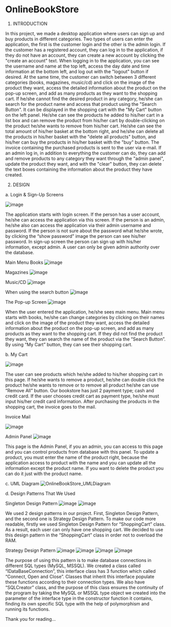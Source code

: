 # OnlineBookStore
 
 1. INTRODUCTION
 
In this project, we made a desktop application where users can sign up and buy products in
different categories. Two types of users can enter the application, the first is the customer login
and the other is the admin login. If the customer has a registered account, they can log in to the
application, if they do not have an account, they can create a new account by clicking the
"create an account" text. When logging in to the application, you can see the username and
name at the top left, access the day date and time information at the bottom left, and log out
with the "logout" button if desired. At the same time, the customer can switch between 3
different categories (books, magazines, music/cd) and click on the image of the product they
want, access the detailed information about the product on the pop-up screen, and add as many
products as they want to the shopping cart. If he/she cannot find the desired product in any
category, he/she can search for the product name and access that product using the "Search
Button". It can be displayed in the shopping cart with the "My Cart" button on the left panel.
He/she can see the products he added to his/her cart in a list box and can remove the product
from his/her cart by double-clicking on the product he/she wants to remove from his/her cart.
He/she can see the total amount of his/her basket at the bottom right, and he/she can delete all
the products in his/her basket with the "delete all products" button, and his/her can buy the
products in his/her basket with the "buy" button. The invoice containing the purchased products
is sent to the user via e-mail. If an admin log in, in addition to everything the customer can do,
they can add and remove products to any category they want through the "admin panel", update
the product they want, and with the "clear" button, they can delete the text boxes containing
the information about the product they have created.

2. DESIGN

a. Login & Sign-Up Screens

![image](https://user-images.githubusercontent.com/93661411/140268351-db04c1a1-d1a6-485d-95f3-9207397bc06c.png)

The application starts with login screen. If the person has a user account, he/she can access the
application via this screen. If the person is an admin, he/she also can access the application via
their admin username and password. If the person is not sure about the password what he/she
wrote, by clicking the “show password” image the person can see his/her password. In sign-up
screen the person can sign up with his/her information, except admin. A user can only be given
admin authority over the database.

Main Menu
Books
![image](https://user-images.githubusercontent.com/93661411/140268412-e4df2424-72f2-4e69-9790-8408f3bba49f.png)

Magazines
![image](https://user-images.githubusercontent.com/93661411/140268423-bfa743fb-b433-4457-b1d7-fdb3b8b55773.png)

Music/CD
![image](https://user-images.githubusercontent.com/93661411/140268517-a7af58eb-a2f1-4281-9482-38bfc3e64188.png)

When using the search button
![image](https://user-images.githubusercontent.com/93661411/140268540-267b24dc-d876-4549-a1a3-a057ef390f90.png)

The Pop-up Screen
![image](https://user-images.githubusercontent.com/93661411/140268561-1941ada3-c800-40a9-ad9e-96bc50ab38f8.png)


When the user entered the application, he/she sees main menu. Main menu starts with books,
he/she can change categories by clicking on their names and click on the image of the product
they want, access the detailed information about the product on the pop-up screen, and add as
many products as they want to the shopping cart. If they did not find the product they want,
they can search the name of the product via the “Search Button”. By using “My Cart” button,
they can see their shopping cart. 

b. My Cart

![image](https://user-images.githubusercontent.com/93661411/140268603-8444e449-9256-4007-a4e2-91c9eb93d731.png)

The user can see products which he/she added to his/her shopping cart in this page. If
he/she wants to remove a product, he/she can double click the product he/she wants to
remove or to remove all product he/she can use “Remove All” button. Our bookstore
has just 2 payment type; cash and credit card. If the user chooses credit cart as payment
type, he/she must input his/her credit card information. After purchasing the products
in the shopping cart, the invoice goes to the mail.

Invoice Mail

![image](https://user-images.githubusercontent.com/93661411/140268622-5d3177de-7335-4daa-830e-6bee8c717442.png)

Admin Panel
![image](https://user-images.githubusercontent.com/93661411/140268662-511f0923-e124-47b1-91a4-a15b99a3b2e9.png)

This page is the Admin Panel, if you an admin, you can access to this page and you can
control products from database with this panel. To update a product, you must enter the
name of the product right, because the application access to product with the name and 
you can update all the information except the product name. If you want to delete the
product you can do it just with the product name.


c. UML Diagram
![OnlineBookStore_UMLDiagram](https://user-images.githubusercontent.com/93661411/140268728-99265448-4377-47b8-a250-a18d2dc68a1c.png)


d. Design Patterns That We Used

Singleton Design Pattern
![image](https://user-images.githubusercontent.com/93661411/140268766-e6515f5e-5ffc-40d4-b548-9fc489354d8b.png)
![image](https://user-images.githubusercontent.com/93661411/140268775-14d59eb4-9c6d-4eaa-8277-045103c68b32.png)

We used 2 design patterns in our project. First, Singleton Design Pattern, and the second
one is Strategy Design Pattern. To make our code more readable, firstly we used
Singleton Design Pattern for “ShoppingCart” class. As a result, each user can only have
one shopping cart. We decided to use this design pattern in the “ShoppingCart” class in
order not to overload the RAM.

Strategy Design Pattern
![image](https://user-images.githubusercontent.com/93661411/140268799-f9444283-0652-43f4-a4d4-8711f910e24b.png)
![image](https://user-images.githubusercontent.com/93661411/140268813-87bdeecf-b2d2-4195-b815-65e09a43b30f.png)
![image](https://user-images.githubusercontent.com/93661411/140268824-4003ca5f-e4b3-4483-a49a-35afc578bc4b.png)
![image](https://user-images.githubusercontent.com/93661411/140268836-5aba28c2-7bb9-409f-ba49-4d59b68b9e93.png)

The purpose of using this pattern is to make database connections in different SQL types
(MySQL, MSSQL). We created a class called “IDataBaseConnection”, this interface class has
3 function which called “Connect, Open and Close”. Classes that inherit this interface populate
these functions according to their connection types. We also have “SQLCreator” class, and the
purpose of this class ensures the continuity of the program by taking the MySQL or MSSQL
type object we created into the parameter of the interface type in the constructor function it
contains, finding its own specific SQL type with the help of polymorphism and running its
functions.

Thank you for reading...






